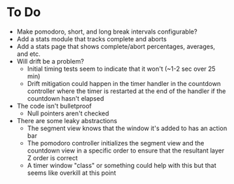 # To Do

* Make pomodoro, short, and long break intervals configurable?
* Add a stats module that tracks complete and aborts
* Add a stats page that shows complete/abort percentages, averages, and etc.
* Will drift be a problem?
    * Initial timing tests seem to indicate that it won't (~1-2 sec over 25
      min)
    * Drift mitigation could happen in the timer handler in the countdown
      controller where the timer is restarted at the end of the handler if the
      countdown hasn't elapsed
* The code isn't bulletproof
    * Null pointers aren't checked
* There are some leaky abstractions
    * The segment view knows that the window it's added to has an action bar
    * The pomodoro controller initializes the segment view and the countdown
      view in a specific order to ensure that the resultant layer Z order is
      correct
    * A timer window "class" or something could help with this but that seems
      like overkill at this point
